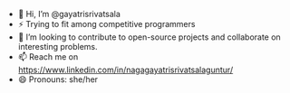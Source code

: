 - 👋 Hi, I’m @gayatrisrivatsala
- ⚡ Trying to fit among competitive programmers
- 💞️ I’m looking to contribute to open-source projects and collaborate on interesting problems.
- 📫 Reach me on https://www.linkedin.com/in/nagagayatrisrivatsalaguntur/  
- 😄 Pronouns: she/her


<!---
gayatrisrivatsala/gayatrisrivatsala is a ✨ special ✨ repository because its `README.md` (this file) appears on your GitHub profile.
You can click the Preview link to take a look at your changes.
--->

